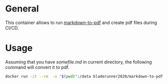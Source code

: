 # General
This container allows to run [markdown-to-pdf](https://github.com/wll8/markdown-to-file) and create pdf files during CI/CD.

# Usage

Assuming that you have *somefile.md* in current directory, the following command will convert it to pdf.

```bash
docker run -it --rm  -v "$(pwd)":/data bladerunner2020/markdown-to-pdf:1.0  sh -c "m2f /data/somefile.md pdf" 
```
